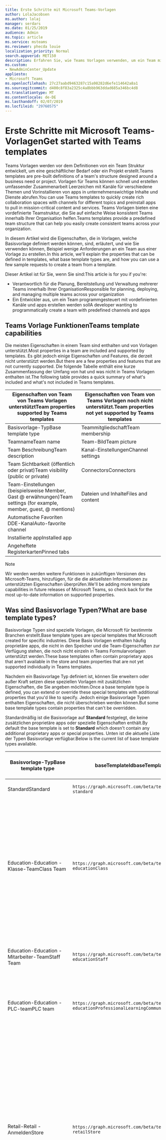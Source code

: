 ```yaml
---
title: Erste Schritte mit Microsoft Teams-Vorlagen
author: LolaJacobsen
ms.author: lolaj
manager: serdars
ms.date: 01/25/2019
audience: Admin
ms.topic: article
ms.service: msteams
ms.reviewer: phecda louie
localization_priority: Normal
search.appverid: MET150
description: Erfahren Sie, wie Teams Vorlagen verwenden, um ein Team mit vordefinierten Kanälen zu erstellen.
ms.custom:
- NewAdminCenter_Update
appliesto:
- Microsoft Teams
ms.openlocfilehash: 27c27aabd9463287c15a98282d6efe114642a8a1
ms.sourcegitcommit: d400c8f83a2325c4a8bbb963ddad685a346bc4d8
ms.translationtype: MT
ms.contentlocale: de-DE
ms.lasthandoff: 02/07/2019
ms.locfileid: "29760575"
---
```

# <a name="get-started-with-teams-templates"></a><span data-ttu-id="f90d8-103">Erste Schritte mit Microsoft Teams-Vorlagen</span><span class="sxs-lookup"><span data-stu-id="f90d8-103">Get started with Teams templates</span></span> 

<span data-ttu-id="f90d8-104">Teams Vorlagen werden vor dem Definitionen von ein Team Struktur entwickelt, um eine geschäftlicher Bedarf oder ein Projekt erstellt.</span><span class="sxs-lookup"><span data-stu-id="f90d8-104">Teams templates are pre-built definitions of a team's structure designed around a business need or project.</span></span> <span data-ttu-id="f90d8-105">Vorlagen für Teams können schnell und erstellen umfassender Zusammenarbeit Leerzeichen mit Kanäle für verschiedene Themen und Vorinstallieren von apps in unternehmenswichtige Inhalte und Dienste abrufen.</span><span class="sxs-lookup"><span data-stu-id="f90d8-105">You can use Teams templates to quickly create rich collaboration spaces with channels for different topics and preinstall apps to pull in mission-critical content and services.</span></span> <span data-ttu-id="f90d8-106">Teams Vorlagen bieten eine vordefinierte Teamstruktur, die Sie auf einfache Weise konsistent Teams innerhalb Ihrer Organisation helfen.</span><span class="sxs-lookup"><span data-stu-id="f90d8-106">Teams templates provide a predefined team structure that can help you easily create consistent teams across your organization.</span></span> 

<span data-ttu-id="f90d8-107">In diesem Artikel wird die Eigenschaften, die in Vorlagen, welche Basisvorlage definiert werden können, sind, erläutert, und wie Sie verwenden können, Beispiel wenige Anforderungen an ein Team aus einer Vorlage zu erstellen.</span><span class="sxs-lookup"><span data-stu-id="f90d8-107">In this article, we'll explain the properties that can be defined in templates, what base template types are, and how you can use a few sample requests to create a team from a template.</span></span>
 
<span data-ttu-id="f90d8-108">Dieser Artikel ist für Sie, wenn Sie sind:</span><span class="sxs-lookup"><span data-stu-id="f90d8-108">This article is for you if you're:</span></span>

- <span data-ttu-id="f90d8-109">Verantwortlich für die Planung, Bereitstellung und Verwaltung mehrerer Teams innerhalb Ihrer Organisation</span><span class="sxs-lookup"><span data-stu-id="f90d8-109">Responsible for planning, deploying, and managing multiple teams across your organization</span></span><br>
- <span data-ttu-id="f90d8-110">Ein Entwickler aus, um ein Team programmgesteuert mit vordefinierten Kanäle und apps erstellen werden soll</span><span class="sxs-lookup"><span data-stu-id="f90d8-110">A developer wanting to programmatically create a team with predefined channels and apps</span></span> 

## <a name="teams-template-capabilities"></a><span data-ttu-id="f90d8-111">Teams Vorlage Funktionen</span><span class="sxs-lookup"><span data-stu-id="f90d8-111">Teams template capabilities</span></span>

<span data-ttu-id="f90d8-112">Die meisten Eigenschaften in einem Team sind enthalten und von Vorlagen unterstützt.</span><span class="sxs-lookup"><span data-stu-id="f90d8-112">Most properties in a team are included and supported by templates.</span></span> <span data-ttu-id="f90d8-113">Es gibt jedoch einige Eigenschaften und Features, die derzeit nicht unterstützt werden.</span><span class="sxs-lookup"><span data-stu-id="f90d8-113">But there are a few properties and features that are not currently supported.</span></span> <span data-ttu-id="f90d8-114">Die folgende Tabelle enthält eine kurze Zusammenfassung der Umfang von hat und was nicht in Teams Vorlagen enthalten ist.</span><span class="sxs-lookup"><span data-stu-id="f90d8-114">The following table provides a quick summary of what's included and what's not included in Teams templates.</span></span>

| <span data-ttu-id="f90d8-115">**Eigenschaften von Team von Teams Vorlagen unterstützt**</span><span class="sxs-lookup"><span data-stu-id="f90d8-115">**Team properties supported by Teams templates**</span></span> | <span data-ttu-id="f90d8-116">**Eigenschaften von Team von Teams Vorlagen noch nicht unterstützt.**</span><span class="sxs-lookup"><span data-stu-id="f90d8-116">**Team properties not yet supported by Teams templates**</span></span> |
| ------------------------------------------------ | -------------------------------------------------------- |
| <span data-ttu-id="f90d8-117">Basisvorlage-Typ</span><span class="sxs-lookup"><span data-stu-id="f90d8-117">Base template type</span></span> | <span data-ttu-id="f90d8-118">Teammitgliedschaft</span><span class="sxs-lookup"><span data-stu-id="f90d8-118">Team membership</span></span> |
| <span data-ttu-id="f90d8-119">Teamname</span><span class="sxs-lookup"><span data-stu-id="f90d8-119">Team name</span></span> | <span data-ttu-id="f90d8-120">Team-Bild</span><span class="sxs-lookup"><span data-stu-id="f90d8-120">Team picture</span></span> |
| <span data-ttu-id="f90d8-121">Team Beschreibung</span><span class="sxs-lookup"><span data-stu-id="f90d8-121">Team description</span></span> | <span data-ttu-id="f90d8-122">Kanal-Einstellungen</span><span class="sxs-lookup"><span data-stu-id="f90d8-122">Channel settings</span></span> |
| <span data-ttu-id="f90d8-123">Team Sichtbarkeit (öffentlich oder privat)</span><span class="sxs-lookup"><span data-stu-id="f90d8-123">Team visibility (public or private)</span></span> | <span data-ttu-id="f90d8-124">Connectors</span><span class="sxs-lookup"><span data-stu-id="f90d8-124">Connectors</span></span> |
| <span data-ttu-id="f90d8-125">Team-Einstellungen (beispielsweise Member, Gast @ erwähnungen)</span><span class="sxs-lookup"><span data-stu-id="f90d8-125">Team settings (for example, member, guest, @ mentions)</span></span> | <span data-ttu-id="f90d8-126">Dateien und Inhalte</span><span class="sxs-lookup"><span data-stu-id="f90d8-126">Files and content</span></span> |
| <span data-ttu-id="f90d8-127">Automatische Favoriten DDE-Kanal</span><span class="sxs-lookup"><span data-stu-id="f90d8-127">Auto-favorite channel</span></span> | |
| <span data-ttu-id="f90d8-128">Installierte app</span><span class="sxs-lookup"><span data-stu-id="f90d8-128">Installed app</span></span> | |
| <span data-ttu-id="f90d8-129">Angeheftete Registerkarten</span><span class="sxs-lookup"><span data-stu-id="f90d8-129">Pinned tabs</span></span> | | 

> [!NOTE]
> <span data-ttu-id="f90d8-130">Wir werden werden weitere Funktionen in zukünftigen Versionen des Microsoft-Teams, hinzufügen, für die die aktuellsten Informationen zu unterstützten Eigenschaften überprüfen.</span><span class="sxs-lookup"><span data-stu-id="f90d8-130">We'll be adding more template capabilities in future releases of Microsoft Teams, so check back for the most up-to-date information on supported properties.</span></span>

## <a name="what-are-base-template-types"></a><span data-ttu-id="f90d8-131">Was sind Basisvorlage Typen?</span><span class="sxs-lookup"><span data-stu-id="f90d8-131">What are base template types?</span></span>

<span data-ttu-id="f90d8-132">Basisvorlage Typen sind spezielle Vorlagen, die Microsoft für bestimmte Branchen erstellt.</span><span class="sxs-lookup"><span data-stu-id="f90d8-132">Base template types are special templates that Microsoft created for specific industries.</span></span> <span data-ttu-id="f90d8-133">Diese Basis Vorlagen enthalten häufig proprietäre apps, die nicht in den Speicher und die Team-Eigenschaften zur Verfügung stehen, die noch nicht einzeln in Teams Formularvorlagen unterstützt werden.</span><span class="sxs-lookup"><span data-stu-id="f90d8-133">These base templates often contain proprietary apps that aren't available in the store and team properties that are not yet supported individually in Teams templates.</span></span>

<span data-ttu-id="f90d8-134">Nachdem ein Basisvorlage Typ definiert ist, können Sie erweitern oder außer Kraft setzen diese speziellen Vorlagen mit zusätzlichen Eigenschaften, die Sie angeben möchten.</span><span class="sxs-lookup"><span data-stu-id="f90d8-134">Once a base template type is defined, you can extend or override these special templates with additional properties that you'd like to specify.</span></span> <span data-ttu-id="f90d8-135">Jedoch einige Basisvorlage Typen enthalten Eigenschaften, die nicht überschrieben werden können.</span><span class="sxs-lookup"><span data-stu-id="f90d8-135">But some base template types contain properties that can't be overridden.</span></span> 

<span data-ttu-id="f90d8-136">Standardmäßig ist die Basisvorlage auf **Standard** festgelegt, die keine zusätzlichen proprietäre apps oder spezielle Eigenschaften enthält.</span><span class="sxs-lookup"><span data-stu-id="f90d8-136">By default the base template is set to **Standard** which doesn't contain any additional proprietary apps or special properties.</span></span> <span data-ttu-id="f90d8-137">Unten ist die aktuelle Liste der Typen Basisvorlage verfügbar.</span><span class="sxs-lookup"><span data-stu-id="f90d8-137">Below is the current list of base template types available.</span></span>

| <span data-ttu-id="f90d8-138">Basisvorlage-Typ</span><span class="sxs-lookup"><span data-stu-id="f90d8-138">Base template type</span></span> | <span data-ttu-id="f90d8-139">baseTemplateId</span><span class="sxs-lookup"><span data-stu-id="f90d8-139">baseTemplateId</span></span> | <span data-ttu-id="f90d8-140">Eigenschaften, die im Lieferumfang von diese Basisvorlage</span><span class="sxs-lookup"><span data-stu-id="f90d8-140">Properties that come with this base template</span></span> |
| ------------------ | -------------- | ----------------------------------------------------- |
| <span data-ttu-id="f90d8-141">Standard</span><span class="sxs-lookup"><span data-stu-id="f90d8-141">Standard</span></span> | `https://graph.microsoft.com/beta/teamsTemplates/`<br>`standard` | <span data-ttu-id="f90d8-142">Keine zusätzliche apps und Eigenschaften</span><span class="sxs-lookup"><span data-stu-id="f90d8-142">No additional apps and properties</span></span> |
| <span data-ttu-id="f90d8-143">Education-</span><span class="sxs-lookup"><span data-stu-id="f90d8-143">Education -</span></span><br><span data-ttu-id="f90d8-144">Klasse-Team</span><span class="sxs-lookup"><span data-stu-id="f90d8-144">Class Team</span></span> | `https://graph.microsoft.com/beta/teamsTemplates/`<br>`educationClass` | <span data-ttu-id="f90d8-145">Apps:</span><span class="sxs-lookup"><span data-stu-id="f90d8-145">Apps:</span></span><ul><li><span data-ttu-id="f90d8-146">OneNote-Klasse-Notizbuch (angeheftet auf der Registerkarte **Allgemein** )</span><span class="sxs-lookup"><span data-stu-id="f90d8-146">OneNote Class Notebook (pinned to the **General** tab)</span></span> </li><li><span data-ttu-id="f90d8-147">Assignments-app (angeheftet auf der Registerkarte **Allgemein** )</span><span class="sxs-lookup"><span data-stu-id="f90d8-147">Assignments app (pinned to the **General** tab)</span></span></li></ul> <span data-ttu-id="f90d8-148">Team-Eigenschaften:</span><span class="sxs-lookup"><span data-stu-id="f90d8-148">Team properties:</span></span><ul><li><span data-ttu-id="f90d8-149">Legen Sie die Sichtbarkeit Team auf **HiddenMembership** (können nicht überschrieben werden)</span><span class="sxs-lookup"><span data-stu-id="f90d8-149">Team visibility set to **HiddenMembership** (cannot be overridden)</span></span></li></ul> |
| <span data-ttu-id="f90d8-150">Education-</span><span class="sxs-lookup"><span data-stu-id="f90d8-150">Education -</span></span><br><span data-ttu-id="f90d8-151">Mitarbeiter-Team</span><span class="sxs-lookup"><span data-stu-id="f90d8-151">Staff Team</span></span> | `https://graph.microsoft.com/beta/teamsTemplates/`<br>`educationStaff` | <span data-ttu-id="f90d8-152">Apps:</span><span class="sxs-lookup"><span data-stu-id="f90d8-152">Apps:</span></span><ul><li><span data-ttu-id="f90d8-153">OneNote-Personal-Notizbuch (angeheftet auf der Registerkarte **Allgemein** )</span><span class="sxs-lookup"><span data-stu-id="f90d8-153">OneNote Staff Notebook (pinned to the **General** tab)</span></span></li></ul> |
|<span data-ttu-id="f90d8-154">Education-</span><span class="sxs-lookup"><span data-stu-id="f90d8-154">Education -</span></span><br><span data-ttu-id="f90d8-155">PLC-team</span><span class="sxs-lookup"><span data-stu-id="f90d8-155">PLC team</span></span> |`https://graph.microsoft.com/beta/teamsTemplates/`<br>`educationProfessionalLearningCommunity` | <span data-ttu-id="f90d8-156">Apps:</span><span class="sxs-lookup"><span data-stu-id="f90d8-156">Apps:</span></span><ul><li><span data-ttu-id="f90d8-157">OneNote PLC-Notizbuch (angeheftet auf der Registerkarte **Allgemein** )</span><span class="sxs-lookup"><span data-stu-id="f90d8-157">OneNote PLC Notebook (pinned to the **General** tab)</span></span></ul></li>|
| <span data-ttu-id="f90d8-158">Retail-</span><span class="sxs-lookup"><span data-stu-id="f90d8-158">Retail -</span></span><br><span data-ttu-id="f90d8-159">Anmelden</span><span class="sxs-lookup"><span data-stu-id="f90d8-159">Store</span></span> | `https://graph.microsoft.com/beta/teamsTemplates/`<br>`retailStore` | <span data-ttu-id="f90d8-160">Kanäle:</span><span class="sxs-lookup"><span data-stu-id="f90d8-160">Channels:</span></span><ul><li><span data-ttu-id="f90d8-161">UMSCHALT Übergabe</span><span class="sxs-lookup"><span data-stu-id="f90d8-161">Shift handoff</span></span></li><li><span data-ttu-id="f90d8-162">Learning</span><span class="sxs-lookup"><span data-stu-id="f90d8-162">Learning</span></span></li></ul><span data-ttu-id="f90d8-163">Team-Eigenschaften</span><span class="sxs-lookup"><span data-stu-id="f90d8-163">Team properties</span></span><ul><li><span data-ttu-id="f90d8-164">Team Sichtbarkeit auf Public festgelegt</span><span class="sxs-lookup"><span data-stu-id="f90d8-164">Team visibility set to Public</span></span></li></ul><span data-ttu-id="f90d8-165">Member-Berechtigungen</span><span class="sxs-lookup"><span data-stu-id="f90d8-165">Member permissions</span></span><ul><li><span data-ttu-id="f90d8-166">Verhindern, dass Mitglieder erstellen, aktualisieren oder Entfernen von Kanäle</span><span class="sxs-lookup"><span data-stu-id="f90d8-166">Prevent members from creating, updating, or removing channels</span></span></li><li><span data-ttu-id="f90d8-167">Verhindern, dass Mitglieder hinzufügen oder Entfernen von apps</span><span class="sxs-lookup"><span data-stu-id="f90d8-167">Prevent members from adding or removing apps</span></span></li><li><span data-ttu-id="f90d8-168">Verhindern, dass Mitglieder erstellen, aktualisieren oder Entfernen von connectors</span><span class="sxs-lookup"><span data-stu-id="f90d8-168">Prevent members from creating, updating, or removing connectors</span></span></li></ul> |
| <span data-ttu-id="f90d8-169">Retail-</span><span class="sxs-lookup"><span data-stu-id="f90d8-169">Retail -</span></span><br><span data-ttu-id="f90d8-170">Manager für die Zusammenarbeit</span><span class="sxs-lookup"><span data-stu-id="f90d8-170">Manager collaboration</span></span> | `https://graph.microsoft.com/beta/teamsTemplates/`<br>`retailManagerCollaboration` | <span data-ttu-id="f90d8-171">Kanäle:</span><span class="sxs-lookup"><span data-stu-id="f90d8-171">Channels:</span></span><ul><li><span data-ttu-id="f90d8-172">UMSCHALT Übergabe</span><span class="sxs-lookup"><span data-stu-id="f90d8-172">Shift handoff</span></span></li><li><span data-ttu-id="f90d8-173">Learning</span><span class="sxs-lookup"><span data-stu-id="f90d8-173">Learning</span></span></li></ul><span data-ttu-id="f90d8-174">Team-Eigenschaften:</span><span class="sxs-lookup"><span data-stu-id="f90d8-174">Team properties:</span></span><ul><li><span data-ttu-id="f90d8-175">Team Visibility auf Private festgelegt</span><span class="sxs-lookup"><span data-stu-id="f90d8-175">Team visibility set to Private</span></span></li></ul><span data-ttu-id="f90d8-176">Member-Berechtigungen:</span><span class="sxs-lookup"><span data-stu-id="f90d8-176">Member permissions:</span></span><ul><li><span data-ttu-id="f90d8-177">Verhindern, dass Mitglieder erstellen, aktualisieren oder Entfernen von Kanäle</span><span class="sxs-lookup"><span data-stu-id="f90d8-177">Prevent members from creating, updating, or removing channels</span></span></li><li><span data-ttu-id="f90d8-178">Verhindern, dass Mitglieder hinzufügen oder Entfernen von apps</span><span class="sxs-lookup"><span data-stu-id="f90d8-178">Prevent members from adding or removing apps</span></span></li><li><span data-ttu-id="f90d8-179">Verhindern, dass Mitglieder erstellen, aktualisieren oder Entfernen von connectors</span><span class="sxs-lookup"><span data-stu-id="f90d8-179">Prevent members from creating, updating, or removing connectors</span></span></li></ul>|
| <span data-ttu-id="f90d8-180">Gesundheitswesen-</span><span class="sxs-lookup"><span data-stu-id="f90d8-180">Healthcare -</span></span><br><span data-ttu-id="f90d8-181">Bezirk</span><span class="sxs-lookup"><span data-stu-id="f90d8-181">Ward</span></span> |`https://graph.microsoft.com/beta/teamsTemplates/`<br>`healthcareWard` |<span data-ttu-id="f90d8-182">Kanäle:</span><span class="sxs-lookup"><span data-stu-id="f90d8-182">Channels:</span></span> <ul><li><span data-ttu-id="f90d8-183">Ansagen\*</span><span class="sxs-lookup"><span data-stu-id="f90d8-183">Announcements\*</span></span></li><li><span data-ttu-id="f90d8-184">Huddles\*</span><span class="sxs-lookup"><span data-stu-id="f90d8-184">Huddles\*</span></span></li><li><span data-ttu-id="f90d8-185">Rundet</span><span class="sxs-lookup"><span data-stu-id="f90d8-185">Rounds</span></span></li><li><span data-ttu-id="f90d8-186">Koordiniertes\*</span><span class="sxs-lookup"><span data-stu-id="f90d8-186">Staffing\*</span></span></li><li><span data-ttu-id="f90d8-187">Schulung\*</span><span class="sxs-lookup"><span data-stu-id="f90d8-187">Training\*</span></span></li></ul><span data-ttu-id="f90d8-188">\*Automatische favorisierte Kanäle</span><span class="sxs-lookup"><span data-stu-id="f90d8-188">\*Auto-favorited channels</span></span> |
|<span data-ttu-id="f90d8-189">Gesundheitswesen-</span><span class="sxs-lookup"><span data-stu-id="f90d8-189">Healthcare -</span></span><br><span data-ttu-id="f90d8-190">Krankenhaus</span><span class="sxs-lookup"><span data-stu-id="f90d8-190">Hospital</span></span> | `https://graph.microsoft.com/beta/teamsTemplates/`<br>`healthcareHospital` |<span data-ttu-id="f90d8-191">Kanäle:</span><span class="sxs-lookup"><span data-stu-id="f90d8-191">Channels:</span></span><ul><li><span data-ttu-id="f90d8-192">Ansagen\*</span><span class="sxs-lookup"><span data-stu-id="f90d8-192">Announcements\*</span></span></li><li><span data-ttu-id="f90d8-193">Compliance\*</span><span class="sxs-lookup"><span data-stu-id="f90d8-193">Compliance\*</span></span></li><li><span data-ttu-id="f90d8-194">Freiheitsentziehenden</span><span class="sxs-lookup"><span data-stu-id="f90d8-194">Custodial</span></span></li><li><span data-ttu-id="f90d8-195">Personalwesen</span><span class="sxs-lookup"><span data-stu-id="f90d8-195">Human Resources</span></span></li></li><li><span data-ttu-id="f90d8-196">Apotheke</span><span class="sxs-lookup"><span data-stu-id="f90d8-196">Pharmacy</span></span></li></ul><span data-ttu-id="f90d8-197">\*Automatische favorisierte DDE-Kanal</span><span class="sxs-lookup"><span data-stu-id="f90d8-197">\*Auto-favorited channel</span></span>|
|||

> [!NOTE]
> <span data-ttu-id="f90d8-198">Wir können Sie Hinzufügen weiterer Basisvorlage Typen in zukünftigen Versionen von Microsoft-Teams, damit die Kontrollkästchen für die aktuellsten Informationen zu Eigenschaften unterstützt.</span><span class="sxs-lookup"><span data-stu-id="f90d8-198">We'll be adding more base template types in future releases of Microsoft Teams, so check back for the most up-to-date information on supported properties.</span></span>


## <a name="related-topics"></a><span data-ttu-id="f90d8-199">Verwandte Themen</span><span class="sxs-lookup"><span data-stu-id="f90d8-199">Related topics</span></span>

- <span data-ttu-id="f90d8-200">[Create-team](https://docs.microsoft.com/graph/api/team-post?view=graph-rest-beta) (in der Vorschau)</span><span class="sxs-lookup"><span data-stu-id="f90d8-200">[Create team](https://docs.microsoft.com/graph/api/team-post?view=graph-rest-beta) (in preview)</span></span>
- [<span data-ttu-id="f90d8-201">Neues Team</span><span class="sxs-lookup"><span data-stu-id="f90d8-201">New-Team</span></span>](https://docs.microsoft.com/powershell/module/teams/New-Team?view=teams-ps)
- [<span data-ttu-id="f90d8-202">Administrator-Schulung für Microsoft Teams</span><span class="sxs-lookup"><span data-stu-id="f90d8-202">Admin training for Microsoft Teams</span></span>](itadmin-readiness.md)
- [<span data-ttu-id="f90d8-203">Erste Schritte mit Retail Teams Vorlagen</span><span class="sxs-lookup"><span data-stu-id="f90d8-203">Get started with Retail Teams templates</span></span>](get-started-with-retail-teams-templates.md)
- [<span data-ttu-id="f90d8-204">Erste Schritte mit Gesundheitswesen Teams Vorlagen</span><span class="sxs-lookup"><span data-stu-id="f90d8-204">Get started with Healthcare Teams templates</span></span>](healthcare/healthcare-templates.md)
